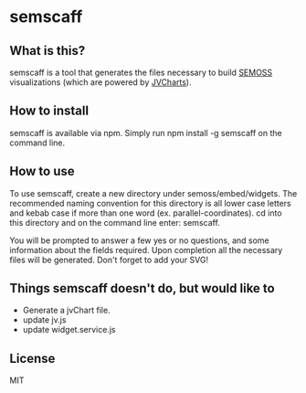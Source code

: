 # semscaff

## What is this?
semscaff is a tool that generates the files necessary to build 
[SEMOSS](http://semoss.org/) visualizations (which are powered by [JVCharts](https://github.com/vrut57/jvCharts)). 

## How to install
semscaff is available via npm. Simply run npm install -g semscaff on the 
command line.

## How to use
To use semscaff, create a new directory under semoss/embed/widgets. The recommended 
naming convention for this directory is all lower case letters and kebab case if more than one word (ex. parallel-coordinates).
cd into this directory and on the command line enter: semscaff.

You will be prompted to answer a few yes or no questions, and some information 
about the fields required. Upon completion all the necessary files will be generated.
Don't forget to add your SVG!

## Things semscaff doesn't do, but would like to
* Generate a jvChart file.
* update jv.js
* update widget.service.js

## License
MIT